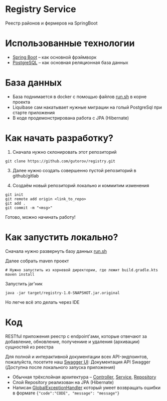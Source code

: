 # Registry Service

Реестр районов и фермеров на SpringBoot

# Использованные технологии

* [Spring Boot](https://spring.io/projects/spring-boot) – как основной фрэймворк
* [PostgreSQL](https://www.postgresql.org/) – как основная реляционная база данных

# База данных

* База поднимается в docker с помощью файлов [run.sh](/run.sh) в корне проекта
* Liquibase сам накатывает нужные миграции на голый PostgreSql при старте приложения
* В коде продемонстрирована работа с JPA (Hibernate)

# Как начать разработку?

1. Сначала нужно склонировать этот репозиторий

```shell
git clone https://github.com/gutorov/registry.git
```

3. Далее нужно создать совершенно пустой репозиторий в github/gitlab

4. Создаём новый репозиторий локально и коммитим изменения

```shell
git init
git remote add origin <link_to_repo>
git add .
git commit -m "<msg>"
```

Готово, можно начинать работу!

# Как запустить локально?

Сначала нужно развернуть базу данных [run.sh](../run.sh)

Далее собрать maven проект

```shell
# Нужно запустить из корневой директории, где лежит build.gradle.kts
maven install
```

Запустить jar'ник

```shell
java -jar target/registry-1.0-SNAPSHOT.jar.original
```

Но легче всё это делать через IDE

# Код

RESTful приложения реестр с endpoint'ами, которые отвечают за добавление, обновление, получениие и удаления (архивации) сущностей из реестра

Для полной и интерактивной документации всех API-эндпоинтов, пожалуйста, посетите наш [Swagger UI](https://localhost:8080/swagger-ui.html):
Документация API Swagger
(Доступна после локального запуска приложения)

* Обычная трёхслойная
  архитектура – [Controller](src/main/java/respak/registry_service/controller), [Service](src/main/java/respak/registry_service/service), [Repository](src/main/java/respak/registry_service/repository)
* Слой Repository реализован на JPA (Hibernate)
* Написан [GlobalExceptionHandler](src/main/java/respak/registry_service/handler/GlobalExceptionHandler.java)
  который умеет возвращать ошибки в формате `{"code":"CODE", "message": "message"}`
    
  
